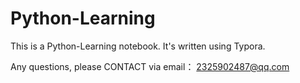 # Python-Learning
This is a Python-Learning notebook. It's written using Typora.

Any questions, please CONTACT via email： 2325902487@qq.com
